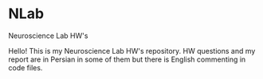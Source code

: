 # NLab
Neuroscience Lab HW's

Hello! This is my Neuroscience Lab HW's repository. HW questions and my report are in Persian in some of them but there is English commenting in code files.
